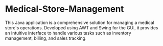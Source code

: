 # Medical-Store-Management
This Java application is a comprehensive solution for managing a medical store's operations. Developed using AWT and Swing for the GUI, it provides an intuitive interface to handle various tasks such as inventory management, billing, and sales tracking.
